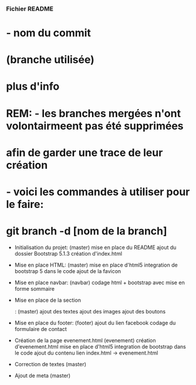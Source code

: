 ### Fichier README
#  - nom du commit
#  (branche utilisée)
#    plus d'info
# REM:  - les branches mergées n'ont volontairmeent pas été supprimées 
#         afin de garder une trace de leur création
#       - voici les commandes à utiliser pour le faire:
#         git branch -d [nom de la branch]  

- Initialisation du projet:
(master)
  mise en place du README
  ajout du dossier Bootstrap 5.1.3
  création d'index.html

- Mise en place HTML:
(master)
  mise en place d'html5
  integration de bootstrap 5 dans le code
  ajout de la favicon

- Mise en place navbar:
(navbar)
  codage html + bootstrap avec mise en forme sommaire
  
- Mise en place de la section <main>:
(master)
  ajout des textes
  ajout des images
  ajout des boutons

- Mise en place du footer:
(footer)
  ajout du lien facebook
  codage du formulaire de contact

- Création de la page evenement.html
(evenement)
  création d'evenement.html
  mise en place d'html5
  integration de bootstrap dans le code
  ajout du contenu
  lien index.html -> evenement.html

- Correction de textes
(master)

- Ajout de meta
(master)

